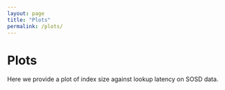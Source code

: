 ```yaml
---
layout: page
title: "Plots"
permalink: /plots/
---
```

# Plots

Here we provide a plot of index size against lookup latency on SOSD data.


<script src="https://d3js.org/d3.v5.js"></script>
<script src="https://ajax.googleapis.com/ajax/libs/jquery/3.5.1/jquery.min.js"></script>
<script type="text/javascript" src="https://cdnjs.cloudflare.com/ajax/libs/chosen/1.8.7/chosen.jquery.min.js"></script>
<script type="text/javascript" src="/scripts/graphs/graph_latency.js"></script>
<script type="text/javascript">
$(function() {
    $(".chzn-select").chosen();
});
</script>